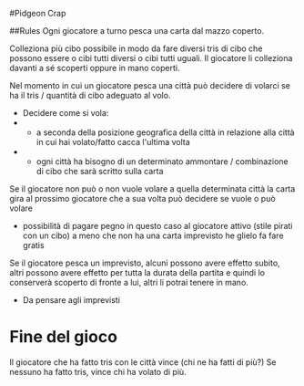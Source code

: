 #Pidgeon Crap

##Rules
Ogni giocatore a turno pesca una carta dal mazzo coperto.

Colleziona più cibo possibile in modo da fare diversi tris di cibo che possono essere o cibi tutti diversi o cibi tutti uguali. Il giocatore li colleziona davanti a sé scoperti oppure in mano coperti.

Nel momento in cui un giocatore pesca una città può decidere di volarci se ha il tris / quantità di cibo adeguato al volo. 
* Decidere come si vola:
*	- a seconda della posizione geografica della città in relazione alla città in cui hai volato/fatto cacca l'ultima volta 
*	- ogni città ha bisogno di un determinato ammontare / combinazione di cibo che sarà scritto sulla carta


Se il giocatore non può o non vuole volare a quella determinata città la carta gira al prossimo giocatore che a sua volta può decidere se vuole o può volare
* possibilità di pagare pegno in questo caso al giocatore attivo (stile pirati con un cibo) a meno che non ha una carta imprevisto he glielo fa fare gratis

Se il giocatore pesca un imprevisto, alcuni possono avere effetto subito, altri possono avere effetto per tutta la durata della partita e quindi lo conserverà scoperto di fronte a lui, altri li potrai tenere in mano.
* Da pensare agli imprevisti


# Fine del gioco

Il giocatore che ha fatto tris con le città vince (chi ne ha fatti di più?) Se nessuno ha fatto tris, vince chi ha volato di più.
